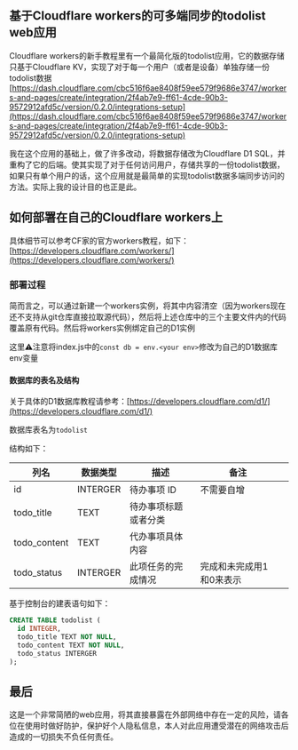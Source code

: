 ## 基于Cloudflare workers的可多端同步的todolist web应用

[](https://github.com/mamashende/todo-dev/blob/master/README.md#%E5%9F%BA%E4%BA%8Ecloudflare-workers%E7%9A%84%E5%8F%AF%E5%A4%9A%E7%AB%AF%E5%90%8C%E6%AD%A5%E7%9A%84todolist-web%E5%BA%94%E7%94%A8)

Cloudflare workers的新手教程里有一个最简化版的todolist应用，它的数据存储只基于Cloudflare KV，实现了对于每一个用户（或者是设备）单独存储一份todolist数据 [https://dash.cloudflare.com/cbc516f6ae8408f59ee579f9686e3747/workers-and-pages/create/integration/2f4ab7e9-ff61-4cde-90b3-9572912afd5c/version/0.2.0/integrations-setup](https://dash.cloudflare.com/cbc516f6ae8408f59ee579f9686e3747/workers-and-pages/create/integration/2f4ab7e9-ff61-4cde-90b3-9572912afd5c/version/0.2.0/integrations-setup)

我在这个应用的基础上，做了许多改动，将数据存储改为Cloudflare D1 SQL，并重构了它的后端。使其实现了对于任何访问用户，存储共享的一份todolist数据，如果只有单个用户的话，这个应用就是最简单的实现todolist数据多端同步访问的方法。实际上我的设计目的也正是此。

## 如何部署在自己的Cloudflare workers上

[](https://github.com/mamashende/todo-dev/blob/master/README.md#%E5%A6%82%E4%BD%95%E9%83%A8%E7%BD%B2%E5%9C%A8%E8%87%AA%E5%B7%B1%E7%9A%84cloudflare-workers%E4%B8%8A)

具体细节可以参考CF家的官方workers教程，如下：[https://developers.cloudflare.com/workers/](https://developers.cloudflare.com/workers/)

### 部署过程

[](https://github.com/mamashende/todo-dev/blob/master/README.md#%E9%83%A8%E7%BD%B2%E8%BF%87%E7%A8%8B)

简而言之，可以通过新建一个workers实例，将其中内容清空（因为workers现在还不支持从git仓库直接拉取源代码），然后将上述仓库中的三个主要文件内的代码覆盖原有代码。然后将workers实例绑定自己的D1实例

这里⚠️注意将index.js中的`const db = env.<your env>`修改为自己的D1数据库env变量

#### 数据库的表名及结构

[](https://github.com/mamashende/todo-dev/blob/master/README.md#%E6%95%B0%E6%8D%AE%E5%BA%93%E7%9A%84%E8%A1%A8%E5%90%8D%E5%8F%8A%E7%BB%93%E6%9E%84)

关于具体的D1数据库教程请参考：[https://developers.cloudflare.com/d1/](https://developers.cloudflare.com/d1/)

数据库表名为`todolist`

结构如下：


| 列名          | 数据类型 | 描述                 | 备注                     |  |
| ------------- | -------- | -------------------- | ------------------------ | - |
| id            | INTERGER | 待办事项 ID          | 不需要自增               |  |
| todo\_title   | TEXT     | 待办事项标题或者分类 |                          |  |
| todo\_content | TEXT     | 代办事项具体内容     |                          |  |
| todo\_status  | INTERGER | 此项任务的完成情况   | 完成和未完成用1和0来表示 |  |

基于控制台的建表语句如下：

```sql
CREATE TABLE todolist (
  id INTEGER,
  todo_title TEXT NOT NULL,
  todo_content TEXT NOT NULL,
  todo_status INTERGER
);
```

## 最后

[](https://github.com/mamashende/todo-dev/blob/master/README.md#%E6%9C%80%E5%90%8E)

这是一个非常简陋的web应用，将其直接暴露在外部网络中存在一定的风险，请各位在使用时做好防护，保护好个人隐私信息，本人对此应用遭受潜在的网络攻击后造成的一切损失不负任何责任。
